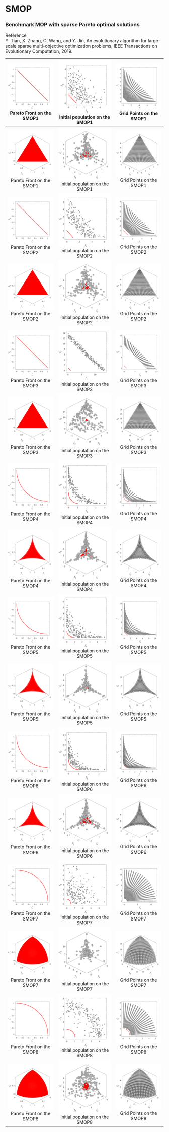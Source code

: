 # SMOP
### Benchmark MOP with sparse Pareto optimal solutions
Reference  
Y. Tian, X. Zhang, C. Wang, and Y. Jin, An evolutionary algorithm for
large-scale sparse multi-objective optimization problems, IEEE
Transactions on Evolutionary Computation, 2019.
 
|![image](../../image/SMOP1_M2PF.svg)Pareto Front on the SMOP1|![image](../../image/SMOP1_M2Init.svg)Initial population on the SMOP1|![image](../../image/SMOP1_M2Grid.svg)Grid Points on the SMOP1|
|:-:|:-:|:-:|
|![image](../../image/SMOP1_M3PF.svg)Pareto Front on the SMOP1|![image](../../image/SMOP1_M3Init.svg)Initial population on the SMOP1|![image](../../image/SMOP1_M3Grid.svg)Grid Points on the SMOP1|
|![image](../../image/SMOP2_M2PF.svg)Pareto Front on the SMOP2|![image](../../image/SMOP2_M2Init.svg)Initial population on the SMOP2|![image](../../image/SMOP2_M2Grid.svg)Grid Points on the SMOP2|
|![image](../../image/SMOP2_M3PF.svg)Pareto Front on the SMOP2|![image](../../image/SMOP2_M3Init.svg)Initial population on the SMOP2|![image](../../image/SMOP2_M3Grid.svg)Grid Points on the SMOP2|
|![image](../../image/SMOP3_M2PF.svg)Pareto Front on the SMOP3|![image](../../image/SMOP3_M2Init.svg)Initial population on the SMOP3|![image](../../image/SMOP3_M2Grid.svg)Grid Points on the SMOP3|
|![image](../../image/SMOP3_M3PF.svg)Pareto Front on the SMOP3|![image](../../image/SMOP3_M3Init.svg)Initial population on the SMOP3|![image](../../image/SMOP3_M3Grid.svg)Grid Points on the SMOP3|
|![image](../../image/SMOP4_M2PF.svg)Pareto Front on the SMOP4|![image](../../image/SMOP4_M2Init.svg)Initial population on the SMOP4|![image](../../image/SMOP4_M2Grid.svg)Grid Points on the SMOP4|
|![image](../../image/SMOP4_M3PF.svg)Pareto Front on the SMOP4|![image](../../image/SMOP4_M3Init.svg)Initial population on the SMOP4|![image](../../image/SMOP4_M3Grid.svg)Grid Points on the SMOP4|
|![image](../../image/SMOP5_M2PF.svg)Pareto Front on the SMOP5|![image](../../image/SMOP5_M2Init.svg)Initial population on the SMOP5|![image](../../image/SMOP5_M2Grid.svg)Grid Points on the SMOP5|
|![image](../../image/SMOP5_M3PF.svg)Pareto Front on the SMOP5|![image](../../image/SMOP5_M3Init.svg)Initial population on the SMOP5|![image](../../image/SMOP5_M3Grid.svg)Grid Points on the SMOP5|
|![image](../../image/SMOP6_M2PF.svg)Pareto Front on the SMOP6|![image](../../image/SMOP6_M2Init.svg)Initial population on the SMOP6|![image](../../image/SMOP6_M2Grid.svg)Grid Points on the SMOP6|
|![image](../../image/SMOP6_M3PF.svg)Pareto Front on the SMOP6|![image](../../image/SMOP6_M3Init.svg)Initial population on the SMOP6|![image](../../image/SMOP6_M3Grid.svg)Grid Points on the SMOP6|
|![image](../../image/SMOP7_M2PF.svg)Pareto Front on the SMOP7|![image](../../image/SMOP7_M2Init.svg)Initial population on the SMOP7|![image](../../image/SMOP7_M2Grid.svg)Grid Points on the SMOP7|
|![image](../../image/SMOP7_M3PF.svg)Pareto Front on the SMOP7|![image](../../image/SMOP7_M3Init.svg)Initial population on the SMOP7|![image](../../image/SMOP7_M3Grid.svg)Grid Points on the SMOP7|
|![image](../../image/SMOP8_M2PF.svg)Pareto Front on the SMOP8|![image](../../image/SMOP8_M2Init.svg)Initial population on the SMOP8|![image](../../image/SMOP8_M2Grid.svg)Grid Points on the SMOP8|
|![image](../../image/SMOP8_M3PF.svg)Pareto Front on the SMOP8|![image](../../image/SMOP8_M3Init.svg)Initial population on the SMOP8|![image](../../image/SMOP8_M3Grid.svg)Grid Points on the SMOP8|
